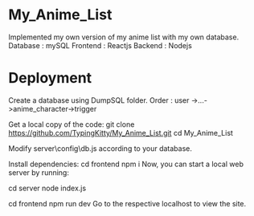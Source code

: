 # My_Anime_List
Implemented my own version of my anime list with my own database.
Database : mySQL
Frontend : Reactjs
Backend : Nodejs

# Deployment 
Create a database using DumpSQL folder. Order : user ->...->anime_character->trigger

Get a local copy of the code:
git clone https://github.com/TypingKitty/My_Anime_List.git
cd My_Anime_List

Modify server\config\db.js according to your database.

Install dependencies:
cd frontend
npm i
Now, you can start a local web server by running:

cd server
node index.js

cd frontend
npm run dev
Go to the respective localhost to view the site.